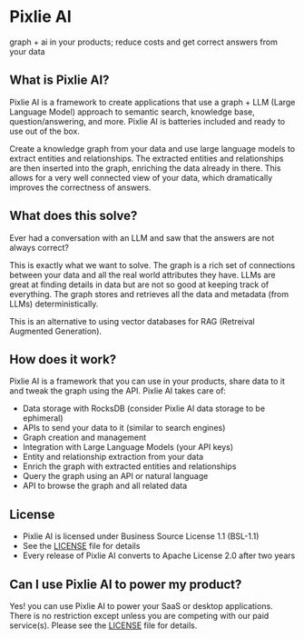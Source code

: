 # Pixlie AI
graph + ai in your products; reduce costs and get correct answers from your data

## What is Pixlie AI?
Pixlie AI is a framework to create applications that use a graph + LLM (Large Language Model) approach
to semantic search, knowledge base, question/answering, and more.
Pixlie AI is batteries included and ready to use out of the box.

Create a knowledge graph from your data and use large language models to extract entities and relationships.
The extracted entities and relationships are then inserted into the graph, enriching the data already in there.
This allows for a very well connected view of your data, which dramatically improves the correctness of answers.

## What does this solve?
Ever had a conversation with an LLM and saw that the answers are not always correct?

This is exactly what we want to solve. The graph is a rich set of connections between your data and all the
real world attributes they have. LLMs are great at finding details in data but are not so good at keeping
track of everything. The graph stores and retrieves all the data and metadata (from LLMs) deterministically.

This is an alternative to using vector databases for RAG (Retreival Augmented Generation).

## How does it work?
Pixlie AI is a framework that you can use in your products, share data to it and tweak the graph using the API.
Pixlie AI takes care of:
- Data storage with RocksDB (consider Pixlie AI data storage to be ephimeral)
- APIs to send your data to it (similar to search engines)
- Graph creation and management
- Integration with Large Language Models (your API keys)
- Entity and relationship extraction from your data
- Enrich the graph with extracted entities and relationships
- Query the graph using an API or natural language
- API to browse the graph and all related data

## License
- Pixlie AI is licensed under Business Source License 1.1 (BSL-1.1)
- See the [LICENSE](LICENSE) file for details
- Every release of Pixlie AI converts to Apache License 2.0 after two years

## Can I use Pixlie AI to power my product?
Yes! you can use Pixlie AI to power your SaaS or desktop applications.
There is no restriction except unless you are competing with our paid service(s).
Please see the [LICENSE](LICENSE) file for details.
